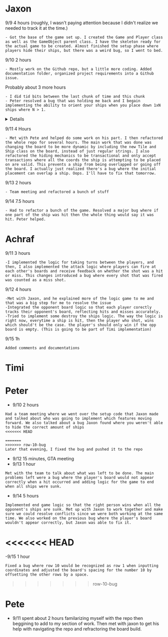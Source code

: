 # Jaxon

9/9 4 hours (roughly, I wasn't paying attention because I didn't realize we needed to track it at the time.)

```
- Got the base of the game set up. I created the Game and Player class as well as the GameObject parent class. I have the skeleton ready for the actual game to be created. Almost finished the setup phase where players hide their ships, but there was a weird bug, so I went to bed.
```

9/10 2 hours

```
- Mostly work on the Github repo, but a little more coding. Added documentation folder, organized project requirements into a Github issue.
```

Probably about 3 more hours

```
- I did tid bits between the last chunk of time and this chunk
- Peter resolved a bug that was holding me back and I begain implementing the ability to orient your ships when you place down 1xN ships where N > 1.
```

<details>
  <img width="718" alt="Screenshot 2024-09-10 at 10 21 23 PM" src="https://github.com/user-attachments/assets/fab53248-c921-43d3-9ea7-9b3edc05bae9">
</details>

9/11 4 Hours

```
- Met with Pete and helped do some work on his part. I then refactored the whole repo for several hours. The main work that was done was changing the board to be more dynamic by including the new Tile and Ship class on the board, instead of just regular strings. I also refactored the hiding mechanics to be transactional and only accept transactions where all the coords the ship is attempting to be placed on are valid. This prevents a ship from being overlapped or going off the board. I actually just realized there's a bug where the initial placement can overlap a ship. Oops. I'll have to fix that tomorrow.
```

9/13 2 hours

```
- Team meeting and refactored a bunch of stuff
```

9/14 7.5 hours

```
- Had to refactor a bunch of the game. Resolved a major bug where if one part of the ship was hit then the whole thing would say it was hit. Peter helped.
```

# Achraf

9/11 3 hours

```
-I implemented the logic for taking turns between the players, and then, I also implemented the attack logic where players can fire at each other's boards and receive feedback on whether the shot was a hit or miss. This changes introduced a bug where every shot that was fired was counted as a miss shot.
```

9/12 4 hours

```
-Met with Jaxon, and he explained more of the logic game to me and that was a big step for me to resolve the issue
-Integrated the opponent board logic so that each player corectly tracks their opponent's board, reflecting hits and misses accurately.
-Tried to implement some destroy the ships logic. The way the logic is right now, everytime a ship is hit, then the player who shot, wins which should't be the case. the player's should only win if the opp board is empty. (This is going to be part of Timi implementation)
```

9/15 1h

```
Added comments and documentations
```

# Timi

# Peter

- 9/10 2 hours

```
Had a team meeting where we went over the setup code that Jaxon made and talked about who was going to implement which features moving forward. We also talked about a bug Jaxon found where you weren't able to hide the correct amount of ships
<<<<<<< HEAD

=======
>>>>>>> row-10-bug
Later that evening, I fixed the bug and pushed it to the repo
```

- 9/12 15 minutes, GTA meeting
- 9/13 1 hour

```
Met with the team to talk about what was left to be done. The main problems left were a bug where the player's board would not appear correctly when a hit occurred and adding logic for the game to end when all ships were sunk.
```

- 9/14 5 hours

```
Implemented end game logic so that the right person wins when all the opponent's ships are sunk. Met up with Jaxon to work together and make sure we could resolve conflicts since we were both working at the same time. We also worked on the previous bug where the player's board wouldn't appear correctly, but Jaxon was able to fix it.
```
<<<<<<< HEAD
=======
-9/15 1 hour
```
Fixed a bug where row 10 would be recognized as row 1 when inputting coordinates and adjusted the board's spacing for the number 10 by offsetting the other rows by a space.
```
>>>>>>> row-10-bug

# Pete

- 9/11 spent about 2 hours familarizing myself with the repo then beggining to add to my section of work. Then met with jaxon to get his help with navigating the repo and refractoring the board build.
